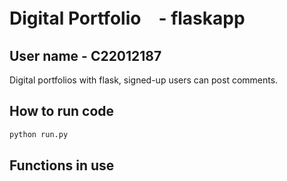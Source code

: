 # Digital Portfolio　- flaskapp
## User name - C22012187
Digital portfolios with flask, signed-up users can post comments.

## How to run code
```bash
python run.py
```

## Functions in use
